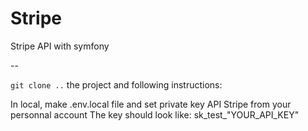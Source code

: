 # Stripe
Stripe API with symfony

--

`git clone ..` the project and following instructions: 

In local, make .env.local file and set private key API Stripe from your personnal account
The key should look like: sk_test_"YOUR_API_KEY"
